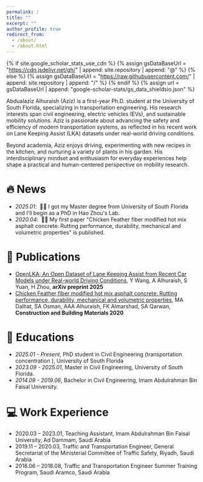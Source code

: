 ```yaml
---
permalink: /
title: ""
excerpt: ""
author_profile: true
redirect_from: 
  - /about/
  - /about.html
---
```


{% if site.google_scholar_stats_use_cdn %}
{% assign gsDataBaseUrl = "https://cdn.jsdelivr.net/gh/" | append: site.repository | append: "@" %}
{% else %}
{% assign gsDataBaseUrl = "https://raw.githubusercontent.com/" | append: site.repository | append: "/" %}
{% endif %}
{% assign url = gsDataBaseUrl | append: "google-scholar-stats/gs_data_shieldsio.json" %}

<span class='anchor' id='about-me'></span>

Abdualaziz Alhuraish (Aziz) is a first-year Ph.D. student at the University of South Florida, specializing in transportation engineering. His research interests span civil engineering, electric vehicles (EVs), and sustainable mobility solutions. Aziz is passionate about advancing the safety and efficiency of modern transportation systems, as reflected in his recent work on Lane Keeping Assist (LKA) datasets under real-world driving conditions.

Beyond academia, Aziz enjoys driving, experimenting with new recipes in the kitchen, and nurturing a variety of plants in his garden. His interdisciplinary mindset and enthusiasm for everyday experiences help shape a practical and human-centered perspective on mobility research.

# 🔥 News
- *2025.01*: &nbsp;🎉🎉 I got my Master degree from University of South Florida and I'll begin as a PhD in Hao Zhou's Lab. 
- *2020.04*: &nbsp;🎉🎉 My first paper "Chicken Feather fiber modified hot mix asphalt concrete: Rutting performance, durability, mechanical and volumetric properties" is published. 

# 📝 Publications 

- [OpenLKA: An Open Dataset of Lane Keeping Assist from Recent Car Models under Real-world Driving Conditions](https://arxiv.org/abs/2505.09092), Y Wang, A Alhuraish, S Yuan, H Zhou, **arXiv preprint 2025**
- [Chicken Feather fiber modified hot mix asphalt concrete: Rutting performance, durability, mechanical and volumetric properties](https://doi.org/10.1016/j.conbuildmat.2020.117849), MA Dalhat, SA Osman, AAA Alhuraish, FK Almarshad, SA Qarwan, **Construction and Building Materials 2020**


# 📖 Educations
- *2025.01 - Present*, PhD student in Civil Engineering (transportation concentration ), University of South Florida
- *2023.09 - 2025.01*, Master in Civil Engineering, University of South Florida.
- *2014.09 - 2019.06*, Bachelor in Civil Engineering, Imam Abdulrahman Bin Faisal University.

# 💻 Work Experience
- 2020.03 – 2023.01, Teaching Assistant, Imam Abdulrahman Bin Faisal University, Ad Dammam, Saudi Arabia
- 2019.11 – 2020.03, Traffic and Transportation Engineer, General Secretariat of the Ministerial Committee of Traffic Safety, Riyadh, Saudi Arabia
- 2018.06 – 2018.08, Traffic and Transportation Engineer Summer Training Program, Saudi Aramco, Saudi Arabia

